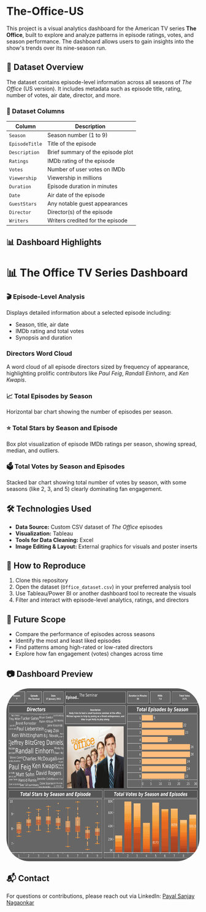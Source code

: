 # The-Office-US
This project is a visual analytics dashboard for the American TV series **The Office**, built to explore and analyze patterns in episode ratings, votes, and season performance. The dashboard allows users to gain insights into the show's trends over its nine-season run.

## 📁 Dataset Overview

The dataset contains episode-level information across all seasons of *The Office* (US version). It includes metadata such as episode title, rating, number of votes, air date, director, and more.

### 🔢 Dataset Columns

| Column         | Description |
|----------------|-------------|
| `Season`       | Season number (1 to 9) |
| `EpisodeTitle` | Title of the episode |
| `Description`  | Brief summary of the episode plot |
| `Ratings`      | IMDb rating of the episode |
| `Votes`        | Number of user votes on IMDb |
| `Viewership`   | Viewership in millions |
| `Duration`     | Episode duration in minutes |
| `Date`         | Air date of the episode |
| `GuestStars`   | Any notable guest appearances |
| `Director`     | Director(s) of the episode |
| `Writers`      | Writers credited for the episode |



## 📊 Dashboard Highlights

# 📊 The Office TV Series Dashboard

### 🎬 Episode-Level Analysis
Displays detailed information about a selected episode including:
- Season, title, air date
- IMDb rating and total votes
- Synopsis and duration

### Directors Word Cloud
A word cloud of all episode directors sized by frequency of appearance, highlighting prolific contributors like *Paul Feig*, *Randall Einhorn*, and *Ken Kwapis*.

### 📈 Total Episodes by Season
Horizontal bar chart showing the number of episodes per season.

### ⭐ Total Stars by Season and Episode
Box plot visualization of episode IMDb ratings per season, showing spread, median, and outliers.

### 🗳️ Total Votes by Season and Episodes
Stacked bar chart showing total number of votes by season, with some seasons (like 2, 3, and 5) clearly dominating fan engagement.



## 🛠️ Technologies Used

- **Data Source:** Custom CSV dataset of *The Office* episodes
- **Visualization:** Tableau 
- **Tools for Data Cleaning:** Excel
- **Image Editing & Layout:** External graphics for visuals and poster inserts



## 📌 How to Reproduce

1. Clone this repository
2. Open the dataset (`Office_dataset.csv`) in your preferred analysis tool
3. Use Tableau/Power BI or another dashboard tool to recreate the visuals
4. Filter and interact with episode-level analytics, ratings, and directors



## 📎 Future Scope

- Compare the performance of episodes across seasons
- Identify the most and least liked episodes
- Find patterns among high-rated or low-rated directors
- Explore how fan engagement (votes) changes across time



## 📷 Dashboard Preview

<img align="center" alt="zerotwo-pic" height="450" style="border-radius:60px;" src="https://github.com/Payal2000/The-Office-US/blob/main/Dashboard%201.png">


## 📬 Contact

For questions or contributions, please reach out via LinkedIn: [Payal Sanjay Nagaonkar](https://www.linkedin.com/in/payal-sanjay-nagaonkar-76b733188/)
